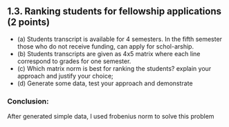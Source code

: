 ## 1.3.  Ranking students for fellowship applications (2 points)
* (a)  Students  transcript  is  available  for  4  semesters.    In  the  fifth semester those who do not receive funding, can apply for schol-arship.
* (b)  Students transcripts are given as 4x5 matrix where each line correspond to grades for one semester.
* (c)  Which  matrix  norm  is  best  for  ranking  the  students?   explain your approach and justify your choice;
* (d)  Generate some data, test your approach and demonstrate


### Conclusion:
After generated simple data, I used frobenius norm to solve this problem